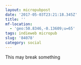```yaml
---
layout: micropubpost
date: '2017-05-03T23:21:18.345Z'
title: ''
mf-location:
  - 'geo:50.8346,-0.13609;u=65'
tags: indieweb micropub
slug: '84078'
category: social
---
```

This may break something
